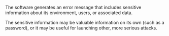 The software generates an error message that includes sensitive information about its environment, users, or associated data.

The sensitive information may be valuable information on its own (such as a password), or it may be useful for launching other, more serious attacks.